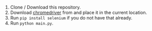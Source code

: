 1. Clone / Download this repository.
2. Download [chromedriver](https://chromedriver.chromium.org/downloads) from and place it in the current location.
3. Run `pip install selenium` if you do not have that already.
4. Run `python main.py`.
